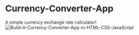 # Currency-Converter-App
A simple currency exchange rate calculator!
![Build-A-Currency-Converter-App-in-HTML-CSS-JavaScript](https://user-images.githubusercontent.com/49005530/165720652-9c6c0bbd-f348-46df-90d3-a5a00b28c06d.jpg)
